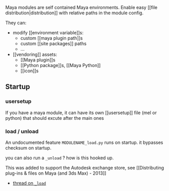 Maya modules are self contained Maya environments. Enable easy [[file distribution|distribution]] with relative paths in the module config.

They can:
- modify [[environment variable]]s:
	- custom [[maya plugin path]]s
	- custom [[site packages]] paths
	- ...
- [[vendoring]] assets:
	- [[Maya plugin]]s
	- [[Python package]]s,  [[Maya Python]]
	- [[icon]]s
## Startup
### usersetup
If you have a maya module, it can have its own [[usersetup]] file (mel or python) that should excute after the main ones
### load / unload
An undocumented feature
`MODULENAME_load.py` runs on startup.
it bypasses checksum on startup.

you can also run a `_unload` ? how is this hooked up.

This was added to support the Autodesk exchange store, see [[Distributing plug-ins & files on Maya (and 3ds Max) - 2013]]

- [thread on `_load`](https://discourse.techart.online/t/alternative-to-usersetup-mel-in-maya-modules/14375/9)
